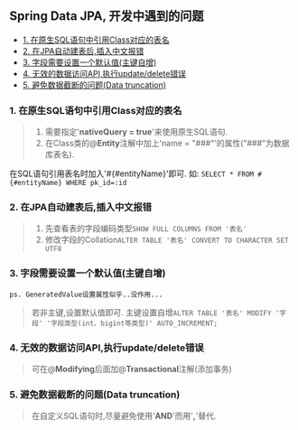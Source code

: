 <h2> Spring Data JPA, 开发中遇到的问题 </h2>

- [1. 在原生SQL语句中引用Class对应的表名](#1-%E5%9C%A8%E5%8E%9F%E7%94%9Fsql%E8%AF%AD%E5%8F%A5%E4%B8%AD%E5%BC%95%E7%94%A8class%E5%AF%B9%E5%BA%94%E7%9A%84%E8%A1%A8%E5%90%8D)
- [2. 在JPA自动建表后,插入中文报错](#2-%E5%9C%A8jpa%E8%87%AA%E5%8A%A8%E5%BB%BA%E8%A1%A8%E5%90%8E%E6%8F%92%E5%85%A5%E4%B8%AD%E6%96%87%E6%8A%A5%E9%94%99)
- [3. 字段需要设置一个默认值(主键自增)](#3-%E5%AD%97%E6%AE%B5%E9%9C%80%E8%A6%81%E8%AE%BE%E7%BD%AE%E4%B8%80%E4%B8%AA%E9%BB%98%E8%AE%A4%E5%80%BC%E4%B8%BB%E9%94%AE%E8%87%AA%E5%A2%9E)
- [4. 无效的数据访问API,执行update/delete错误](#4-%E6%97%A0%E6%95%88%E7%9A%84%E6%95%B0%E6%8D%AE%E8%AE%BF%E9%97%AEapi%E6%89%A7%E8%A1%8Cupdatedelete%E9%94%99%E8%AF%AF)
- [5. 避免数据截断的问题(Data truncation)](#5-%E9%81%BF%E5%85%8D%E6%95%B0%E6%8D%AE%E6%88%AA%E6%96%AD%E7%9A%84%E9%97%AE%E9%A2%98data-truncation)

### 1. 在原生SQL语句中引用Class对应的表名

> 1. 需要指定'**nativeQuery = true**'来使用原生SQL语句.
> 2. 在Class类的@**Entity**注解中加上'name = "###"'的属性("###"为数据库表名). 

在SQL语句引用表名时加入'#{#entityName}'即可.
如: ``` SELECT * FROM #{#entityName} WHERE pk_id=:id ```

### 2. 在JPA自动建表后,插入中文报错

> 1. 先查看表的字段编码类型``` SHOW FULL COLUMNS FROM '表名' ```
> 2. 修改字段的Collation``` ALTER TABLE '表名' CONVERT TO CHARACTER SET UTF8 ```

### 3. 字段需要设置一个默认值(主键自增)

``` ps. GeneratedValue设置属性似乎..没作用... ```

> 若非主键,设置默认值即可.
> 主键设置自增``` ALTER TABLE '表名' MODIFY '字段' '字段类型(int、bigint等类型)' AUTO_INCREMENT; ```

### 4. 无效的数据访问API,执行update/delete错误

> 可在@**Modifying**后面加@**Transactional**注解(添加事务)

### 5. 避免数据截断的问题(Data truncation)

> 在自定义SQL语句时,尽量避免使用'**AND**'而用'**,**'替代.
